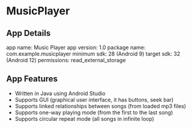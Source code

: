 # MusicPlayer

## App Details
app name: Music Player
app version: 1.0
package name: com.example.musicplayer
minimum sdk: 28 (Android 9)
target sdk: 32 (Android 12)
permissions: read_external_storage

## App Features
- Written in Java using Android Studio
- Supports GUI (graphical user interface, it has buttons, seek bar)
- Supports linked relationships between songs (from loaded mp3 files)
- Supports one-way playing mode (from the first to the last song)
- Supports circular repeat mode (all songs in infinite loop)